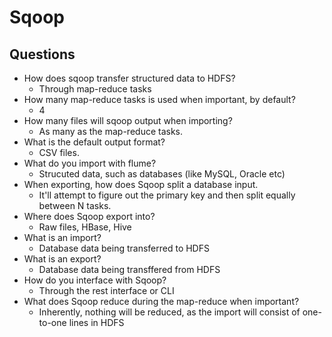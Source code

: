 # Sqoop

## Questions

- How does sqoop transfer structured data to HDFS?
  - Through map-reduce tasks
- How many map-reduce tasks is used when important, by default?
  - 4
- How many files will sqoop output when importing?
  - As many as the map-reduce tasks.
- What is the default output format?
  - CSV files.
- What do you import with flume?
  - Strucuted data, such as databases (like MySQL, Oracle etc)
- When exporting, how does Sqoop split a database input.
  - It'll attempt to figure out the primary key and then split equally between N tasks.
- Where does Sqoop export into?
  - Raw files, HBase, Hive
- What is an import?
  - Database data being transferred to HDFS
- What is an export?
  - Database data being transffered from HDFS
- How do you interface with Sqoop?
  - Through the rest interface or CLI
- What does Sqoop reduce during the map-reduce when important?
  - Inherently, nothing will be reduced, as the import will consist of one-to-one lines in HDFS
